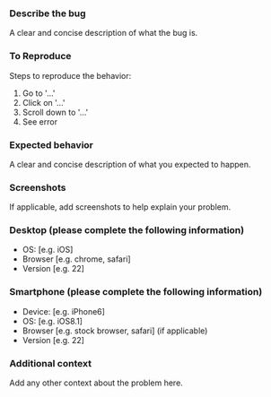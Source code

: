 ### Describe the bug

A clear and concise description of what the bug is.

### To Reproduce

Steps to reproduce the behavior:

1.  Go to '...'
2.  Click on '...'
3.  Scroll down to '...'
4.  See error

### Expected behavior

A clear and concise description of what you expected to happen.

### Screenshots

If applicable, add screenshots to help explain your problem.

### Desktop (please complete the following information)

-   OS: \[e.g. iOS\]
-   Browser \[e.g. chrome, safari\]
-   Version \[e.g. 22\]

### Smartphone (please complete the following information)

-   Device: \[e.g. iPhone6\]
-   OS: \[e.g. iOS8.1\]
-   Browser \[e.g. stock browser, safari\] (if applicable)
-   Version \[e.g. 22\]

### Additional context

Add any other context about the problem here.
